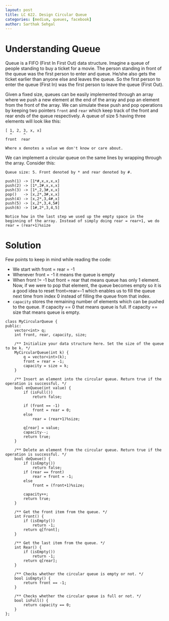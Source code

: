 ```yaml
---
layout: post
title: LC 622. Design Circular Queue
categories: [medium, queues, facebook]
author: Sarthak Sehgal
---
```

# Understanding Queue
Queue is a FIFO (First In First Out) data structure. Imagine a queue of people standing to buy a ticket for a movie. The person standing in front of the queue was the first person to enter and queue. He/she also gets the ticket earlier than anyone else and leaves the queue. So the first person to enter the queue (First In) was the first person to leave the queue (First Out).

Given a fixed size, queues can be easily implemented through an array where we push a new element at the end of the array and pop an element from the front of the array. We can simulate these push and pop operations by keeping two pointers `front` and `rear` which keep track of the front and rear ends of the queue respectively. A queue of size 5 having three elements will look like this:
```
[ 1, 2, 3, x, x]
  ^     ^
front  rear

Where x denotes a value we don't know or care about.
```

We can implement a circular queue on the same lines by wrapping through the array. Consider this:
```
Queue size: 5. Front denoted by * and rear denoted by #.

push(1) -> [1*#,x,x,x,x]
push(2) -> [1*,2#,x,x,x]
push(3) -> [1*,2,3#,x,x]
pop()   -> [x,2*,3#,x,x]
push(4) -> [x,2*,3,4#,x]
push(5) -> [x,2*,3,4,5#]
push(6) -> [1#,2*,3,4,5]

Notice how in the last step we used up the empty space in the beginning of the array. Instead of simply doing rear = rear+1, we do rear = (rear+1)%size
```

# Solution
Few points to keep in mind while reading the code:
- We start with front = rear = -1
- Whenever front = -1 it means the queue is empty
- When front != -1 but front = rear that means queue has only 1 element. Now, if we were to pop that element, the queue becomes empty so it is a good idea to reset front=rear=-1 which enables us to fill the queue next time from index 0 instead of filling the queue from that index.
- `capacity` stores the remaining number of elements which can be pushed to the queue. If capacity == 0 that means queue is full. If capacity == size that means queue is empty.

```
class MyCircularQueue {
public:
    vector<int> q;
    int front, rear, capacity, size;
    
    /** Initialize your data structure here. Set the size of the queue to be k. */
    MyCircularQueue(int k) {
        q = vector<int>(k);
        front = rear = -1;
        capacity = size = k;
    }
    
    /** Insert an element into the circular queue. Return true if the operation is successful. */
    bool enQueue(int value) {
        if (isFull())
            return false;
        
        if (front == -1)
            front = rear = 0;
        else
            rear = (rear+1)%size;
        
        q[rear] = value;
        capacity--;
        return true;
    }
    
    /** Delete an element from the circular queue. Return true if the operation is successful. */
    bool deQueue() {
        if (isEmpty())
            return false;
        if (rear == front)
            rear = front = -1;
        else
            front = (front+1)%size;

        capacity++;
        return true;
    }
    
    /** Get the front item from the queue. */
    int Front() {
        if (isEmpty())
            return -1;
        return q[front];
    }
    
    /** Get the last item from the queue. */
    int Rear() {
        if (isEmpty())
            return -1;
        return q[rear];
    }
    
    /** Checks whether the circular queue is empty or not. */
    bool isEmpty() {
        return front == -1;
    }
    
    /** Checks whether the circular queue is full or not. */
    bool isFull() {
        return capacity == 0;
    }
};
```